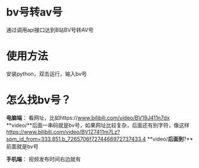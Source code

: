# bv号转av号
通过调用api接口达到B站BV号转AV号

# 使用方法
安装python，双击运行，输入bv号

# 怎么找bv号？
**电脑端**：
看网址，比如https://www.bilibili.com/video/BV19J411n7dx
**video/**后面一串码就是bv号，如果网址比较复杂，后面还有别字符，像这样
https://www.bilibili.com/video/BV1Z7411m7Lz?spm_id_from=333.851.b_7265706f7274466972737433.4
**video/**后面到**?**前面就是bv号

**手机端**：
视频发布时间右边就有
